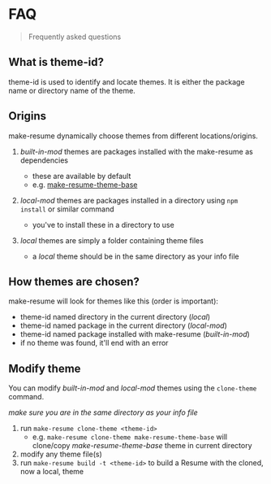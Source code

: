 # FAQ

> Frequently asked questions

## What is theme-id?

theme-id is used to identify and locate themes. It is either the package name or directory name of the theme.

## Origins

make-resume dynamically choose themes from different locations/origins.

1. _built-in-mod_ themes are packages installed with the make-resume as dependencies

   - these are available by default
   - e.g. [make-resume-theme-base](https://github.com/make-resume/theme-base)

2. _local-mod_ themes are packages installed in a directory using `npm install` or similar command

   - you've to install these in a directory to use

3. _local_ themes are simply a folder containing theme files
   - a _local_ theme should be in the same directory as your info file

## How themes are chosen?

make-resume will look for themes like this (order is important):

- theme-id named directory in the current directory (_local_)
- theme-id named package in the current directory (_local-mod_)
- theme-id named package installed with make-resume (_built-in-mod_)
- if no theme was found, it'll end with an error

## Modify theme

You can modify _built-in-mod_ and _local-mod_ themes using the `clone-theme` command.

_make sure you are in the same directory as your info file_

1. run `make-resume clone-theme <theme-id>`
   - e.g. `make-resume clone-theme make-resume-theme-base` will clone/copy _make-resume-theme-base_ theme in current directory
2. modify any theme file(s)
3. run `make-resume build -t <theme-id>` to build a Resume with the cloned, now a local, theme
